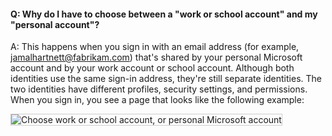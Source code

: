 #### Q:	Why do I have to choose between a "work or school account" and my "personal account"?

A:	This happens when you sign in with an email address (for example, jamalhartnett@fabrikam.com) that's shared by your personal Microsoft account and by your work account or school account. Although both identities use the same sign-in address, they're still separate identities. The two identities have different profiles, security settings, and permissions. When you sign in, you see a page that looks like the following example:

<img src="./_img/sign-in-picker.png" alt="Choose work or school account, or personal Microsoft account" style="border: 1px solid #CCCCCC">